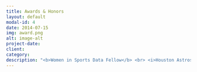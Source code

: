 ```yaml
---
title: Awards & Honors
layout: default
modal-id: 4
date: 2014-07-15
img: award.png
alt: image-alt
project-date:
client:
category:
description: "<b>Women in Sports Data Fellow</b> <br> <i>Houston Astros</i> <br> <small>August 2022</small> <br> <br> <b>NFL Women's Forum Participant</b> <br> <i>National Football League</i> <br> <small>March 2022</small> <br><br> <b>National Merit Scholarship Competition Finalist</b> <br> <i>National Merit Scholarship Corporation</i> <br> <small>April 2018</small> <br><br> <b>Iowa City Youth Human Rights Award</b> <br> <i>City of Iowa City</i> <br> <small>May 2017</small>"
---
```


